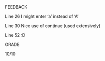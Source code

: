 FEEDBACK

Line 26 I might enter ‘a’ instead of ‘A’

Line 30 Nice use of continue (used extensively)

Line 52 :D

GRADE 

10/10
